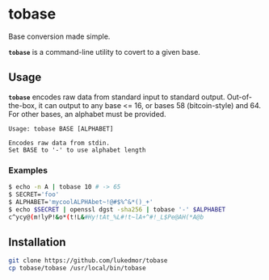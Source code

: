 # tobase

Base conversion made simple.

__`tobase`__ is a command-line utility to covert to a given base.

## Usage

__`tobase`__ encodes raw data from standard input to standard output.
Out-of-the-box, it can output to any base <= 16, or bases 58 (bitcoin-style)
and 64. For other bases, an alphabet must be provided.

```
Usage: tobase BASE [ALPHABET]

Encodes raw data from stdin.
Set BASE to '-' to use alphabet length
```

### Examples

```sh
$ echo -n A | tobase 10 # -> 65
$ SECRET='foo'
$ ALPHABET='mycoolALPHAbet~!@#$%^&*()_+'
$ echo $SECRET | openssl dgst -sha256 | tobase '-' $ALPHABET
c^ycy@(m!lyP!&o*(t!L&#Hy!tAt_%L#!t~lA+^#!_L$Pe@AH(*A@b
```

## Installation

```sh
git clone https://github.com/lukedmor/tobase
cp tobase/tobase /usr/local/bin/tobase
```
